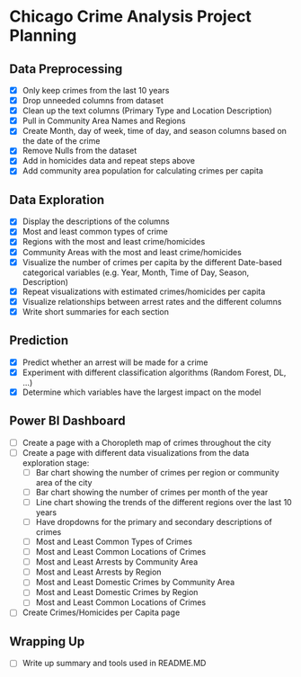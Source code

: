 # Chicago Crime Analysis Project Planning

## Data Preprocessing
- [X] Only keep crimes from the last 10 years
- [X] Drop unneeded columns from dataset
- [X] Clean up the text columns (Primary Type and Location Description)
- [X] Pull in Community Area Names and Regions
- [X] Create Month, day of week, time of day, and season columns based on the date of the crime
- [X] Remove Nulls from the dataset
- [X] Add in homicides data and repeat steps above
- [X] Add community area population for calculating crimes per capita

## Data Exploration
- [X] Display the descriptions of the columns
- [X] Most and least common types of crime
- [X] Regions with the most and least crime/homicides
- [X] Community Areas with the most and least crime/homicides
- [X] Visualize the number of crimes per capita by the different Date-based categorical variables (e.g. Year, Month, Time of Day, Season, Description)
- [X] Repeat visualizations with estimated crimes/homicides per capita
- [X] Visualize relationships between arrest rates and the different columns
- [X] Write short summaries for each section

## Prediction
- [X] Predict whether an arrest will be made for a crime
- [X] Experiment with different classification algorithms (Random Forest, DL, ...)
- [X] Determine which variables have the largest impact on the model

## Power BI Dashboard
- [ ] Create a page with a Choropleth map of crimes throughout the city
- [ ] Create a page with different data visualizations from the data exploration stage:
  - [ ] Bar chart showing the number of crimes per region or community area of the city
  - [ ] Bar chart showing the number of crimes per month of the year
  - [ ] Line chart showing the trends of the different regions over the last 10 years
  - [ ] Have dropdowns for the primary and secondary descriptions of crimes
  - [ ] Most and Least Common Types of Crimes
  - [ ] Most and Least Common Locations of Crimes
  - [ ] Most and Least Arrests by Community Area
  - [ ] Most and Least Arrests by Region
  - [ ] Most and Least Domestic Crimes by Community Area
  - [ ] Most and Least Domestic Crimes by Region
  - [ ] Most and Least Common Locations of Crimes
- [ ] Create Crimes/Homicides per Capita page

## Wrapping Up
- [ ] Write up summary and tools used in README.MD
